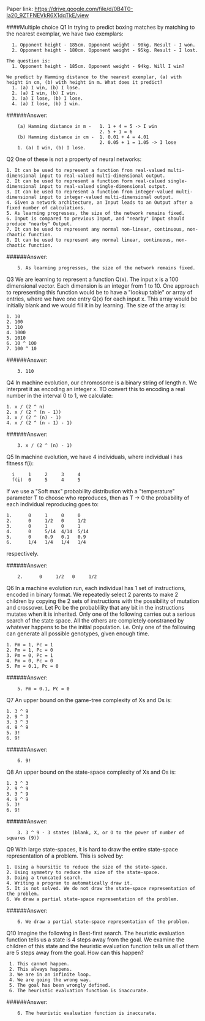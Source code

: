 Paper link: https://drive.google.com/file/d/0B4T0-Ia20_9ZTFNEVkR6X1dqTkE/view

####Multiple choice
Q1 In trying to predict boxing matches by matching to the nearest exemplar, we have two exemplars:
      
      1. Opponent height - 185cm. Opponent weight - 90kg. Result - I won.
      2. Opponent height - 180cm. Opponent weight - 95kg. Result - I lost.
    
    The question is:
      1. Opponent height - 185cm. Opponent weight - 94kg. Will I win?
    
    We predict by Hamming distance to the nearest exemplar, (a) with height in cm, (b) with height in m. What does it predict?
      1. (a) I win, (b) I lose.
      2. (a) I win, (b) I win.
      3. (a) I lose, (b) I lose.
      4. (a) I lose, (b) I win.

######Answer:
```
    (a) Hamming distance in m -   1. 1 + 4 = 5 -> I win
                                  2. 5 + 1 = 6
    (b) Hamming distance in cm -  1. 0.01 + 4 = 4.01
                                  2. 0.05 + 1 = 1.05 -> I lose
    1. (a) I win, (b) I lose.
```
    
Q2 One of these is not a property of neural networks:
    
    1. It can be used to represent a function from real-valued multi-dimensional input to real-valued multi-dimensional output.
    2. It can be used to represent a function form real-calued single-dimensional input to real-valued single-dimensional output.
    3. It can be used to represent a function from integer-valued multi-dimensional input to integer-valued multi-dimensional output.
    4. Given a network architecture, an Input leads to an Output after a fixed number of calculations.
    5. As learning progresses, the size of the network remains fixed.
    6. Input is compared to previous Input, and "nearby" Input should produce "nearby" Output.
    7. It can be used to represent any normal non-linear, continuous, non-chaotic function.
    8. It can be used to represent any normal linear, continuous, non-chaotic function.

######Answer:
```
    5. As learning progresses, the size of the network remains fixed.
```

Q3 We are learning to represent a function Q(x). The input x is a 100 dimensional vector. Each dimension is an integer from 1 to 10.
   One approach to representing this function would be to have a "lookup table" or array of entries, where we have one entry Q(x) for 
   each input x. This array would be initially blank and we would fill it in by learning. The size of the array is:
   
    1. 10
    2. 100
    3. 110
    4. 1000
    5. 1010
    6. 10 ^ 100
    7. 100 ^ 10

######Answer:
```
    3. 110
```
    
Q4 In machine evolution, our chromosome is a binary string of length n. We interpret it as encoding an integer x. TO convert this to encoding a real number in the interval 0 to 1, we calculate:
    
    1. x / (2 ^ n)
    2. x / (2 ^ (n - 1))
    3. x / (2 ^ (n) - 1)
    4. x / (2 ^ (n - 1) - 1)

######Answer:
```
    3. x / (2 ^ (n) - 1)
```

Q5 In machine evolution, we have 4 individuals, where individual i has fitness f(i):
      
      i     1     2     3     4
      f(i)  0     5     4     5
   
   If we use a "Soft max" probability distribution with a "temperature" parameter T to choose who reproduces, then as T -> 0 the probability of each individual reproducing goes to:
    
    1.      0     1     0     0
    2.      0     1/2   0     1/2
    3.      0     1     0     1
    4.      0     5/14  4/14  5/14 
    5.      0     0.9   0.1   0.9
    6.      1/4   1/4   1/4   1/4
  respectively.

######Answer:
```
    2.      0     1/2   0     1/2
``` 
    
Q6 In a machine evolution run, each individual has 1 set of instructions, encoded in binary format. We repeatedly select 2 parents to make 2 children by copying the 2 sets of instructions with the possibility of mutation and crossover. Let Pc be the probablility that any bit in the instructions mutates when it is inherited. Only one of the following carries out a serious search of the state space. All the others are completely constraned by whatever happens to be the initial population. i.e. Only one of the following can generate all possible genotypes, given enough time.
    
    1. Pm = 1, Pc = 1
    2. Pm = 1, Pc = 0
    3. Pm = 0, Pc = 1
    4. Pm = 0, Pc = 0
    5. Pm = 0.1, Pc = 0

######Answer:
```
    5. Pm = 0.1, Pc = 0
```

Q7 An upper bound on the game-tree complexity of Xs and Os is:
    
    1. 3 ^ 9
    2. 9 ^ 3
    3. 3 ^ 3
    4. 9 ^ 9
    5. 3!
    6. 9!
    
######Answer:
```
    6. 9!
```
  
Q8 An upper bound on the state-space complexity of Xs and Os is:
    
    1. 3 ^ 3
    2. 9 ^ 9
    3. 3 ^ 9
    4. 9 ^ 9
    5. 3!
    6. 9!
######Answer:
```
    3. 3 ^ 9 - 3 states (blank, X, or O to the power of number of squares (9))
```

Q9 With large state-spaces, it is hard to draw the entire state-space representation of a problem. This is solved by:
    
    1. Using a heursitic to reduce the size of the state-space.
    2. Using symmetry to reduce the size of the state-space.
    3. Doing a truncated search.
    4. Writing a program to automatically draw it.
    5. It is not solved. We do not draw the state-space representation of the problem.
    6. We draw a partial state-space representation of the problem.

######Answer:
```
    6. We draw a partial state-space representation of the problem.
```
  
Q10 Imagine the following in Best-first search. The heuristic evaluation function tells us a state is 4 steps away from the goal. We examine the children of this state and the heuristic evaluation function tells us all of them are 5 steps away from the goal. How can this happen?
     
     1. This cannot happen.
     2. This always happens.
     3. We are in an infinite loop.
     4. We are going the wrong way.
     5. The goal has been wrongly defined.
     6. The heuristic evaluation function is inaccurate.
     
######Answer:
```
    6. The heuristic evaluation function is inaccurate.
```
  
